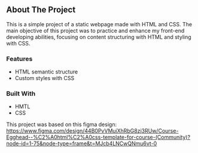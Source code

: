## About The Project

This is a simple project of a static webpage made with HTML and CSS. The main objective of this project was to practice and enhance my front-end developing abilities, focusing on content structuring with HTML and styling with CSS.

### Features
* HTML semantic structure 
* Custom styles with CSS

### Built With

* HMTL
* CSS

This project was based on this figma design: https://www.figma.com/design/44B0PvVMuiXhRbG8zj3RUw/Course-Egghead--%C2%A0html%C2%A0css-template-for-course-(Community)?node-id=1-75&node-type=frame&t=MJcb4LNCwQNmu6vt-0
